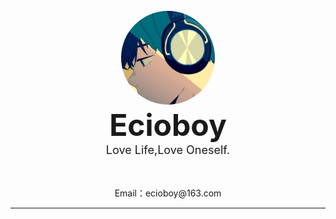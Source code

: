 <!DOCTYPE html>
<body>
<br>
<div align="center">
        <img src="https://github.com/Ecioboy/Ecioboy/blob/main/images/2_400x400.jpeg" style="width: 150px;heigt: 150px;border-radius: 250%">
<br>
                <b><font size="12">Ecioboy</font></b><br>
                <font size="4">Love Life,Love Oneself.</font>
<br>
<br>
<!---
    <img src="https://img.shields.io/badge/html-%233776AB.svg?&style=for-the-badge&logo=html&logoColor=white" height="30" >
    <img src="https://img.shields.io/badge/css-%233776AB.svg?&style=for-the-badge&logo=css&logoColor=white" height="30">
    <img src="https://img.shields.io/badge/javascript-%233776AB.svg?&style=for-the-badge&logo=js&logoColor=white" height="30">
--->
<br>
<p>Email：ecioboy@163.com</p>
</div>
</body>

----

<!---
<b><p>    Hello everyone,I'm Ecioboy,Of course you can also call me that boy,Haha,Thank you for your attention.    </p></b>
-->

<!--
<audio src="https://github.com/Ecioboy/Ecioboy/blob/main/Music/cs.mp3" autoplay></audio>

--->
